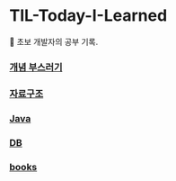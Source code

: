 # TIL-Today-I-Learned
:memo: 초보 개발자의 공부 기록.

### [개념 부스러기](https://github.com/thdqudgns/TIL-Today-I-Learned/tree/main/%EA%B0%9C%EB%85%90%20%EB%B6%80%EC%8A%A4%EB%9F%AC%EA%B8%B0)
### [자료구조](https://github.com/thdqudgns/TIL-Today-I-Learned/tree/main/%EC%9E%90%EB%A3%8C%EA%B5%AC%EC%A1%B0)
### [Java](https://github.com/thdqudgns/TIL-Today-I-Learned/tree/main/Java)
### [DB](https://github.com/thdqudgns/TIL-Today-I-Learned/tree/main/DB)
### [books](https://github.com/thdqudgns/TIL-Today-I-Learned/tree/main/books)